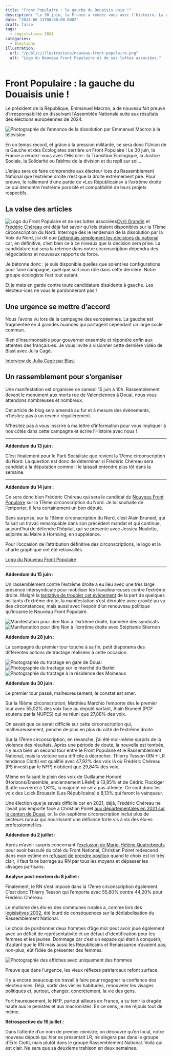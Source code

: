 ```yaml
---
title: "Front Populaire : la gauche du Douaisis unie !"
description: "Le 30 juin, la France a rendez-vous avec l’histoire. La gauche doit enthousiasmer pour mettre le RN en déroute."
date: "2024-06-13T08:00:00.000Z"
draft: false
tags:
  - Législatives 2024
categories:
  - Élections
illustration:
  url: "/public/illustrations/nouveau-front-populaire.png"
  alt: "Logo du Nouveau Front Populaire et de ses luttes associées."
---
```


# Front Populaire : la gauche du Douaisis unie !

Le président de la République, Emmanuel Macron, a de nouveau fait preuve d’irresponsabilité en dissolvant l’Assemblée Nationale suite aux résultats des élections européennes de 2024.

![Photographie de l’annonce de la dissolution par Emmanuel Macron à la télévision](/public/illustrations/annonce-dissolution-assemblee-nationale-emmanuel-macron.jpg "🖼️⬅️")

En un temps record, et grâce à la pression militante, ce sera donc l’Union de la Gauche et des Écologistes derrière un Front Populaire ! Le 30 juin, la France a rendez-vous avec l’Histoire : la Transition Écologique, la Justice Sociale, la Solidarité ou l’abîme de la division et du repli sur soi…

L’enjeu sera de faire comprendre aux électeur⋅ices du Rassemblement National que l’extrême droite n’est que la droite extrêmement pire. Pour preuve, le ralliement d’une partie de «Les Républicains» à l’extrême droite ce qui démontre l’extrême porosité et compatibilité de leurs projets respectifs.

## La valse des articles

![Logo du Front Populaire et de ses luttes associées](/public/illustrations/front-populaire.png "🖼️➡️")[Cyril Grandin](https://www.lobservateur.fr/nord-lfi-cyril-grandin-front-populaire-17e/) et [Frédéric Chéreau](https://www.lavoixdunord.fr/1472082/article/2024-06-12/legislatives-frederic-chereau-en-premiere-ligne-une-hypothese-parmi-d-autres) ont déjà fait savoir qu’iels étaient disponibles sur la 17ème circonscription du Nord. Interrogé dès le lendemain de la dissolution par la Voix du Nord, j’ai dit que [j’attendais simplement les décisions du national](https://www.lavoixdunord.fr/1471498/article/2024-06-10/qui-peut-entraver-la-marche-en-avant-du-rassemblement-national-dans-la-17e) car, en définitive, c’est bien ce à ce niveaux que la décision sera prise. La candidature qui sera la retenue dans notre circonscription dépendra des négociations et nouveaux rapports de force.

Je bétonne donc : je suis disponible quelles que soient les configurations pour faire campagne, quel que soit mon rôle dans cette dernière. Notre groupe écologiste l’est tout autant.

Et je mets en garde contre toute candidature dissidente à gauche. Les électeur⋅ices ne vous le pardonneront pas !

## Une urgence se mettre d’accord

Nous l’avons vu lors de la campagne des européennes. La gauche est fragmentée en 4 grandes nuances qui partagent cependant un large socle commun.

Rien d’insurmontable pour gouverner ensemble et répondre enfin aux attentes des français⋅es. Je vous invite à visionner cette dernière vidéo de Blast avec Julia Cagé.

[Interview de Julia Cagé par Blast](https://www.youtube.com/watch?v=VcSXtocODIA "📺 Voir la vidéo")

## Un rassemblement pour s’organiser

Une manifestation est organisée ce samedi 15 juin à 10h. Rassemblement devant le monument aux morts rue de Valenciennes à Douai, nous vous attendons nombreuses et nombreux.

Cet article de blog sera amendé au fur et à mesure des évènements, n’hésitez pas à un revenir régulièrement.

N’hésitez pas à vous inscrire à ma lettre d’information pour vous impliquer à nos côtés dans cette campagne et écrire l’Histoire avec nous !

---

**Addendum du 13 juin :**

C’est finalement pour le Parti Socialiste que revient la 17ème circonscription du Nord. La question est donc de déterminer si Frédéric Chéreau sera candidat à la députation comme il le laissait entendre plus tôt dans la semaine.

---

**Addendum du 14 juin :**

Ce sera donc bien Frédéric Chéreau qui sera le candidat du [Nouveau Front Populaire](https://www.nouveaufrontpopulaire.fr/) sur la 17ème circonscription du Nord. Je lui souhaite de l’emporter, il fera certainement un bon député.

Sans surprise, sur la 16ème circonscription du Nord, c’est Alain Bruneel, qui faisait un travail remarquable dans son précédent mandat et qui continue, aujourd’hui de défendre l’hôpital, qui se présente avec Jessica Noulette, adjointe au Maire à Hornaing, en suppléance.

Pour l’occasion de l’attribution définitive des circonscriptions, le logo et la charte graphique ont été retravaillés.

[Logo du Nouveau Front Populaire](/public//illustrations/nouveau-front-populaire.png)

---

**Addendum du 15 juin :**

Un rassemblement contre l’extrême droite a eu lieu avec une très large présence intersyndicale pour mobiliser les travaileur⋅euses contre l’extrême droite. Malgré la [tentative de troubler cet évènement](https://www.lobservateur.fr/nord-extreme-droite-front-populaire-douai/) de la part de quelques militants d’extrême droite, la manifestation s’est déroulée avec gravité au vu des circonstances, mais aussi avec l’espoir d’un renouveau politique qu’incarne le Nouveau Front Populaire.

![Manifestation pour dire Non à l’extrême droite, bannière des syndicats](/public/illustrations/manifestation-non-a-l-extreme-droite.jpg)
![Manifestation pour dire Non à l’extrême droite avec Stéphanie Stiernon](/public/illustrations/manifestation-non-a-l-extreme-droite.jpg)

**Addendum du 28 juin :**

La campagne du premier tour touche à sa fin, petit diaporama des différentes actions de tractage réalisées à cette occasion.

![Photographie du tractage en gare de Douai](/public/illustrations/tractage-gare-douai-legislatives-2024.jpg)
![Photographie du tractage sur le marché du Barlet](/public/illustrations/tractage-marche-barlet-douai.jpg)
![Photographie du tractage à la résidence des Moineaux](/public/illustrations/tractage-residence-des-moineux-raquet-douai.jpg)

**Addendum du 30 juin :**

Le premier tour passé, malheureusement, le constat est amer.

Sur la 16ème circonscription, Matthieu Marchio l’emporte dès le premier tour avec 55,02% des voix face au deputé sortant, Alain Bruneel (PCF soutenu par la NUPES) qui ne réuni que 27,88% des voix.

On savait que ce serait difficile sur cette circonscription qui, malheureusement, penche de plus en plus du côté de l’extrême droite.

Sur la 17ème circonscription, en revanche, j’ai été moi-même surpris de la violence des résultats. Après une période de doute, la nouvelle est tombée, il y aura bien un second tour entre le Front Populaire et le Rassemblement National, mais la victoire sera difficile à décrocher. Thierry Tesson (RN + LR tendance Ciotti) est qualifié avec 47,92% des voix là où Frédéric Chéreau (PS investi par le NFP) n’obtient que 29,84% des voix.

Même en faisant le plein des voix de Guillaume Honoré (Horizons/Ensemble, anciennement LReM) à 13,85% et de Cédric Fluckiger (Lutte ouvrière) à 1,81%, la majorité ne sera pas atteinte. Ce sont donc les voix des Loick Brouazin (Les Républicains) à 8,13% qui feront le vainqueur.

Une élection que je savais difficile car en 2021, déjà, Frédéric Chéreau ne l’avait pas emporté face à Christian Poiret [aux départementales en 2021 sur le canton de Douai](./profession-de-foi-aux-departementales-2021), or, la dix-septième circonscription inclut plus de secteurs ruraux qui nourrissent une défiance forte vis à vis des élu·es professionnel·les.

**Addendum du 2 juillet :**

Après m’avoir surpris concernant l’[exclusion de Marie-Hélène Quatrebœufs](https://www.lobservateur.fr/rn-6e-marie-helene-quatreboeufs-sdis-upn/) pour avoir basculé du côté du Front National, Christian Poiret redescend dans mon estime en [refusant de prendre position](https://www.lavoixdunord.fr/1478992/article/2024-07-01/legislatives-douai-christian-poiret-ne-prend-pas-position-pour-le-second-tour) quand le choix est ici très clair, il faut faire barrage au RN par tous les moyens et dépasser les clivages partisans.

**Analyse post-mortem du 8 juillet :**

Finalement, le RN s’est imposé dans la 17ème circonscription également. C’est donc Thierry Tesson qui l’emporte avec 55,80% contre 44,20% pour Frédéric Chéreau.

Le mutisme des élu·es des communes rurales a, comme lors des [législatives 2002](./legislatives-2022-pas-investi-mais-implique), été lourd de conséquences sur la dédiabolisation du Rassemblement National.

Le choix de positionner deux hommes d’âge mûr peut avoir joué également avec un déficit de représentativité et un défaut d’identification pour les femmes et les jeunes. Dommage car c’est un espace qui était à conquérir, d’autant que le RN mais aussi les Républicains et Renaissance n’avaient pas, non-plus, eût l’idée de présenter des femmes.

![Photographie des affiches avec uniquement des hommes](/public/illustrations/affiches-legislatives-2024-nord-17eme-douai.jpg)

Preuve que dans l’urgence, les vieux réflexes patriarcaux refont surface.

Il y a encore beaucoup de travail à faire pour regagner la confiance des électeur·ices. Déjà, sortir des vielles habitudes, renouveler les visages politiques et, surtout, changer, concrètement, la vie des gens.

Fort heureusement, le NFP, partout ailleurs en France, a su tenir la dragée haute aux le penistes et aux macronistes. En ce sens, je me réjouis tout de même.

**Rétrospective du 16 juillet :**

Dans l’attente d’un nom de premier ministre, on découvre qu’en local, notre nouveau député qui hier se présentait LR, ne siègera pas dans le groupe d’Éric Ciotti, mais plutôt dans le groupe Rassemblement National. Voilà qui est clair. Ne sera que sa deuxième trahison en deux semaines.
